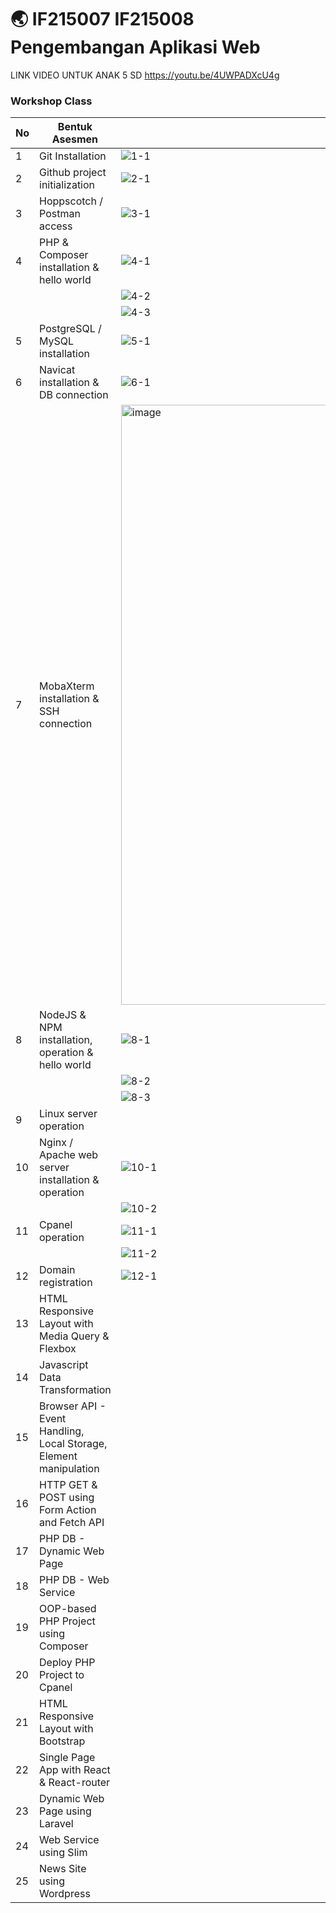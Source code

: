 # 🌏 IF215007 IF215008 Pengembangan Aplikasi Web

LINK VIDEO UNTUK ANAK 5 SD
https://youtu.be/4UWPADXcU4g


### Workshop Class
| No | Bentuk Asesmen | Asesmen |
|---|---|---|
| 1 | Git Installation | ![1-1](https://user-images.githubusercontent.com/78301902/209454982-e245d454-29f5-42a8-a754-6bc90c5f01af.jpg) |
| 2 | Github project initialization | ![2-1](https://user-images.githubusercontent.com/78301902/209454986-bffd5bd8-f063-46a8-9c81-48b1276c66c7.jpg) |
| 3 | Hoppscotch / Postman access | ![3-1](https://user-images.githubusercontent.com/78301902/209454988-6e44cb0a-5737-4a78-b1c6-02f1862d209b.jpg) |
| 4 | PHP & Composer installation & hello world | ![4-1](https://user-images.githubusercontent.com/78301902/209455172-f000d020-b9b6-485d-94f8-4699e4bb10ed.jpg) |
| | | ![4-2](https://user-images.githubusercontent.com/78301902/209455177-8b17b2af-38dd-4533-8fd2-bcc8a3597e94.jpg) |
| | | ![4-3](https://user-images.githubusercontent.com/78301902/209455232-46ec7d44-35c6-4a66-a0cd-ee5a0730fe47.jpg) |
| 5 | PostgreSQL / MySQL installation | ![5-1](https://user-images.githubusercontent.com/78301902/209455000-bdd45b47-31e5-438a-9dcb-d71a95a1155b.jpg) |
| 6 | Navicat installation & DB connection | ![6-1](https://user-images.githubusercontent.com/78301902/209454993-93427d4b-5296-4f0e-a7fb-c81341ab2322.jpg) |
| 7 | MobaXterm installation & SSH connection | <img width="960" alt="image" src="https://user-images.githubusercontent.com/78301902/209455517-fb59c5a9-53b9-4395-acf2-16b226ca8f1a.png"> |
| 8 | NodeJS & NPM installation, operation & hello world | ![8-1](https://user-images.githubusercontent.com/78301902/209455564-78c7e599-32f3-4062-943c-2c8e751b70dc.jpg) |
| | | ![8-2](https://user-images.githubusercontent.com/78301902/209455676-ad5e3543-e9ef-463a-a041-bca6d6ee124e.jpg) |
| | | ![8-3](https://user-images.githubusercontent.com/78301902/209455678-333c4f13-1532-4516-988a-46da3947bf9c.jpg) |
| 9 | Linux server operation | |
| 10 | Nginx / Apache web server installation & operation | ![10-1](https://user-images.githubusercontent.com/78301902/209455751-394520f2-10cd-4edb-967a-0f2daf3b7b4b.jpg) |
| | | ![10-2](https://user-images.githubusercontent.com/78301902/209455753-185b5df0-3c69-4b33-b7c8-5d4bcf92d22f.jpg) |
| 11 | Cpanel operation | ![11-1](https://user-images.githubusercontent.com/78301902/209456127-ee80b693-c427-41ea-834e-a9a6228c7d90.jpg) |
| | | ![11-2](https://user-images.githubusercontent.com/78301902/209456128-ece94c84-69a4-4148-8416-068af1b928e9.jpg) |
| 12 | Domain registration | ![12-1](https://user-images.githubusercontent.com/78301902/209456175-a450c2cd-09f6-479e-8b6f-9117e78d5c22.jpg) |
| 13 | HTML Responsive Layout with Media Query & Flexbox | |
| 14 | Javascript Data Transformation | |
| 15 | Browser API - Event Handling, Local Storage, Element manipulation | |
| 16 | HTTP GET & POST using Form Action and Fetch API | |
| 17 | PHP DB - Dynamic Web Page | |
| 18 | PHP DB - Web Service | |
| 19 | OOP-based PHP Project using Composer | |
| 20 | Deploy PHP Project to Cpanel | |
| 21 | HTML Responsive Layout with Bootstrap | |
| 22 | Single Page App with React & React-router | |
| 23 | Dynamic Web Page using Laravel | |
| 24 | Web Service using Slim | |
| 25 | News Site using Wordpress | |

